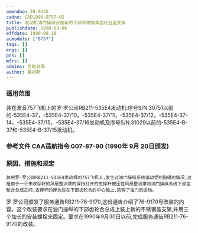 ```yaml
---
amendno: 39-0445  
cadno: CAD1990-B757-05  
title: 发动机油门操纵安装新的下部软轴钢索齿轮合盖支架  
publishdate: 1990-08-06  
effdate: 1990-08-10  
acmodels: ["B757"]  
tags: []  
engs: []  
pns: []  
mfrs: []  
admins: 民航总局  
author: 黄祖新  
---
```

  
### 适用范围  
装在波音757飞机上的罗·罗公司RB211-535E4发动机:序号S/N.30751以前的-535E4-37，-535E4-37/10，-535E4-37/11，-535E4-37/12，-535E4-37-14，-535E4-37/15，-535E4-37/16发动机及序号S/N.31029以前的-535E4-B-37和-535E4-B-37/15发动机。  
  
<!--more-->  
### 参考文件    CAA适航指令 007-87-90 (1990年 9月 20日颁发)  
  
### 原因、措施和规定  
    装用罗·罗公司RB211-535E4发动机的757飞机上,发生过油门操纵系统运动受到阻碍的情况,这是由于一个未收存好的风扇整流罩的保持打开的支撑杆被压在风扇整流罩和油门操纵系统下部齿轮合总成之间,支撑杆的撑头压在下部齿轮合的中心轴上,防碍了油门的运动。  
罗·罗公司颁发了服务通告RB211-76-9170,这份通告介绍了76-9170号改装的内容。这个改装要求在油门操纵的下部齿轮合总成上装上新的不锈钢盖支架,并用三个加长的安装螺栓来固定。要求在1990年9月30日以前,完成服务通告RB211-76-9170的改装。  
